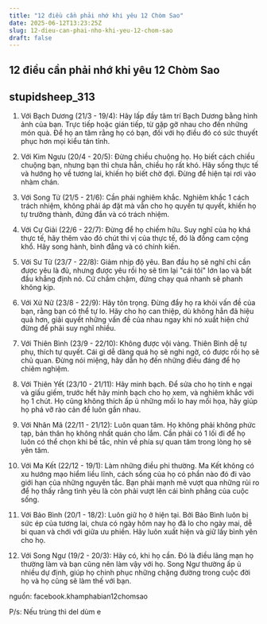 ```yaml
---
title: "12 điều cần phải nhớ khi yêu 12 Chòm Sao"
date: 2025-06-12T13:23:25Z
slug: 12-dieu-can-phai-nho-khi-yeu-12-chom-sao
draft: false
---
```


## 12 điều cần phải nhớ khi yêu 12 Chòm Sao

## stupidsheep_313

1. Với Bạch Dương (21/3 - 19/4): Hãy lấp đầy tâm trí Bạch Dương bằng hình ảnh của bạn. Trực tiếp hoặc gián tiếp, từ gặp gỡ nhau cho đến những món quà. Để họ an tâm rằng họ có bạn, đối với họ điều đó có sức thuyết phục hơn mọi kiểu tán tỉnh.
 
 2. Với Kim Ngưu (20/4 - 20/5): Đừng chiều chuộng họ. Họ biết cách chiều chuộng bạn, nhưng bạn thì chưa hẳn, chiều họ rất khó. Hãy sống thực tế và hướng họ về tương lai, khiến họ biết chờ đợi. Đừng để hiện tại rơi vào nhàm chán.
 
3. Với Song Tử (21/5 - 21/6): Cần phải nghiêm khắc. Nghiêm khắc 1 cách trách nhiệm, không phải áp đặt mà vẫn cho họ quyền tự quyết, khiến họ tự trưởng thành, đứng đắn và có trách nhiệm.
 
4. Với Cự Giải (22/6 - 22/7): Đừng để họ chiếm hữu. Suy nghĩ của họ khá thực tế, hãy thêm vào đó chút thi vị của thực tế, đó là đồng cam cộng khổ. Hãy song hành, bình đẳng và có chính kiến.
 
5. Với Sư Tử (23/7 - 22/8): Giảm nhịp độ yêu. Ban đầu họ sẽ nghĩ chỉ cần được yêu là đủ, nhưng được yêu rồi họ sẽ tìm lại "cái tôi" lớn lao và bất đầu khẳng định nó. Cứ chầm chậm, đừng chạy quá nhanh sẽ phanh không kịp.
 
6. Với Xử Nữ (23/8 - 22/9): Hãy tôn trọng. Đừng đẩy họ ra khỏi vấn đề của bạn, rằng bạn có thể tự lo. Hãy cho họ can thiệp, dù không hẳn đã hiệu quả hơn, giải quyết những vấn đề của nhau ngay khi nó xuất hiện chứ đừng để phải suy nghĩ nhiều.
 
7. Với Thiên Bình (23/9 - 22/10): Không được vội vàng. Thiên Bình dễ tự phụ, thích tự quyết. Cái gì dễ dàng quá họ sẽ nghi ngờ, có được rồi họ sẽ chủ quan. Đừng nói miệng, hãy dẫn họ đến những điều đáng để họ chiêm nghiệm.
 
8. Với Thiên Yết (23/10 - 21/11): Hãy minh bạch. Để sửa cho họ tính e ngại và giấu giếm, trước hết hãy minh bạch cho họ xem, và nghiêm khắc với họ 1 chút. Họ cũng không thích ấp ủ những mối lo hay mối họa, hãy giúp họ phá vỡ rào cản để luôn gần nhau.
 
9. Với Nhân Mã (22/11 - 21/12): Luôn quan tâm. Họ không phải không phức tạp, bản thân họ không nhất quán cho lắm. Cần phải có 1 lối đi để họ luôn có thể chọn khi bế tắc, nhìn về phía sự quan tâm trong lòng họ sẽ yên tâm.
 
10. Với Ma Kết (22/12 - 19/1): Làm những điều phi thường. Ma Kết không có xu hướng mạo hiểm liều lĩnh, cách sống của họ có phần nào đó đi vào giới hạn của những nguyên tắc. Bạn phải mạnh mẽ vượt qua những rủi ro để họ thấy rằng tình yêu là còn phải vượt lên cái bình phẳng của cuộc sống.
 
11. Với Bảo Bình (20/1 - 18/2): Luôn giữ họ ở hiện tại. Bởi Bảo Bình luôn bị sức ép của tương lai, chưa có ngày hôm nay họ đã lo cho ngày mai, dễ bi quan và chới với giữa ưu phiền. Hãy luôn xuất hiện và giữ lấy bình yên cho họ.
 
12. Với Song Ngư (19/2 - 20/3): Hãy có, khi họ cần. Đó là điều lãng mạn họ thường làm và bạn cũng nên làm vậy với họ. Song Ngư thường ấp ủ nhiều dự định, giúp họ chinh phục những chặng đường trong cuộc đời họ và họ cũng sẽ làm thế với bạn.
 
nguồn: facebook.khamphabian12chomsao
 
 
P/s: Nếu trùng thì del dùm e